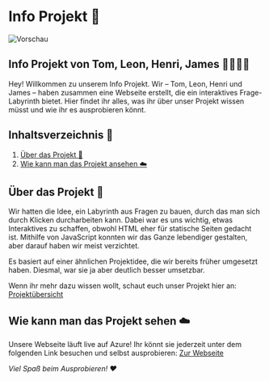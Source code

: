 # Info Projekt 🚀

![Vorschau](https://i.imgur.com/MVpOA9N.png)

## Info Projekt von Tom, Leon, Henri, James 👨‍💻👩‍💻

Hey! Willkommen zu unserem Info Projekt. Wir – Tom, Leon, Henri und James – haben zusammen eine Webseite erstellt, die
ein interaktives Frage-Labyrinth bietet. Hier findet ihr alles, was ihr über unser Projekt wissen müsst und wie ihr es
ausprobieren könnt.

## Inhaltsverzeichnis 📑

1. [Über das Projekt 📖](#Über-das-Projekt-📖)
2. [Wie kann man das Projekt ansehen ☁️](#Wie-kann-man-das-Projekt-sehen-☁️)

## Über das Projekt 📖

Wir hatten die Idee, ein Labyrinth aus Fragen zu bauen, durch das man sich durch Klicken durcharbeiten kann. Dabei war
es uns wichtig, etwas Interaktives zu schaffen, obwohl HTML eher für statische Seiten gedacht ist. Mithilfe von
JavaScript konnten wir das Ganze lebendiger gestalten, aber darauf haben wir meist verzichtet.

Es basiert auf einer ähnlichen Projektidee, die wir bereits früher umgesetzt haben. Diesmal, war sie ja aber deutlich
besser umsetzbar.

Wenn ihr mehr dazu wissen wollt, schaut euch unser Projekt hier an: [Projektübersicht](https://hdf.tf/welcome.html)

## Wie kann man das Projekt sehen ☁️

Unsere Webseite läuft live auf Azure! Ihr könnt sie jederzeit unter dem folgenden Link besuchen und selbst
ausprobieren: [Zur Webseite](https://hdf.tf/)

*Viel Spaß beim Ausprobieren! ♥️*
